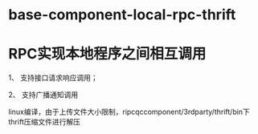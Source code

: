 # base-component-local-rpc-thrift

# RPC实现本地程序之间相互调用

1、 支持接口请求响应调用；

2、 支持广播通知调用



linux编译，由于上传文件大小限制，ripcqccomponent/3rdparty/thrift/bin下thrift压缩文件进行解压